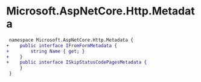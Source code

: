# Microsoft.AspNetCore.Http.Metadata

``` diff
 namespace Microsoft.AspNetCore.Http.Metadata {
+    public interface IFromFormMetadata {
+        string Name { get; }
+    }
+    public interface ISkipStatusCodePagesMetadata {
     }
 }
```
